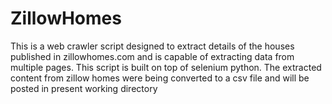 # ZillowHomes


This is a web crawler script designed to extract details of the houses published in zillowhomes.com and is capable of extracting data from multiple pages.
This script is built on top of selenium python.
The extracted content from zillow homes were being converted to a csv file and will be posted in present working directory

